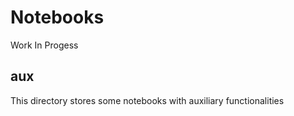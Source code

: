 # Notebooks

Work In Progess

## aux
This directory stores some notebooks with auxiliary functionalities
